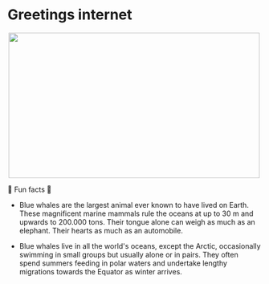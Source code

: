 # Greetings internet

<p align="center">
  <img src="https://s.hdnux.com/photos/01/26/56/60/22735904/3/rawImage.jpg" width="500" height="290"/>
</p>

🐳 Fun facts 🐳 
- Blue whales are the largest animal ever known to have lived on Earth.
  These magnificent marine mammals rule the oceans at up to 30 m and
  upwards to 200.000 tons. Their tongue alone can weigh as much as an
  elephant. Their hearts as much as an automobile.

- Blue whales live in all the world's oceans, except the Arctic, 
  occasionally swimming in small groups but usually alone or in 
  pairs. They often spend summers feeding in   polar waters and 
  undertake lengthy migrations towards the Equator as winter arrives.

